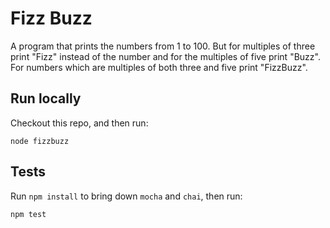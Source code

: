# Fizz Buzz

A program that prints the numbers from 1 to 100. But for multiples of three print "Fizz" instead of the number and for the multiples of five print "Buzz". For numbers which are multiples of both three and five print "FizzBuzz".

## Run locally

Checkout this repo, and then run:

```
node fizzbuzz
```

## Tests

Run `npm install` to bring down `mocha` and `chai`, then run:

```
npm test
```
